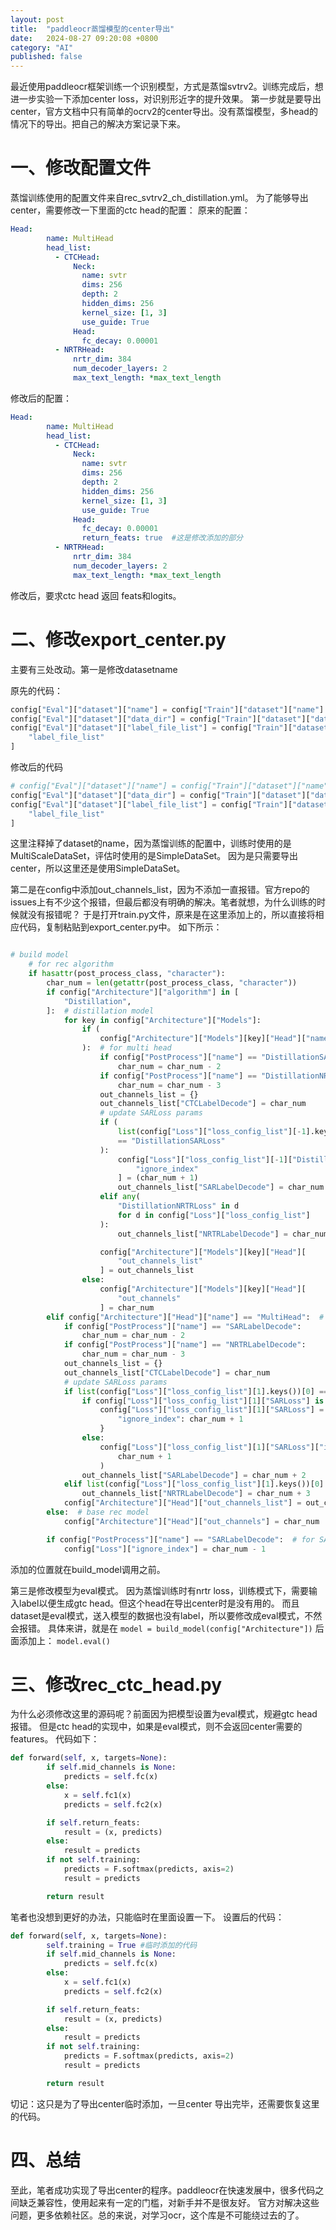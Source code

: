 ```yaml
---
layout: post
title:  "paddleocr蒸馏模型的center导出"
date:   2024-08-27 09:20:08 +0800
category: "AI"
published: false
---
```


最近使用paddleocr框架训练一个识别模型，方式是蒸馏svtrv2。训练完成后，想进一步实验一下添加center loss，对识别形近字的提升效果。
第一步就是要导出center，官方文档中只有简单的ocrv2的center导出。没有蒸馏模型，多head的情况下的导出。把自己的解决方案记录下来。
<!--more-->

# 一、修改配置文件
蒸馏训练使用的配置文件来自rec_svtrv2_ch_distillation.yml。
为了能够导出center，需要修改一下里面的ctc head的配置：
原来的配置：
```yaml
Head:
        name: MultiHead
        head_list:
          - CTCHead:
              Neck:
                name: svtr
                dims: 256
                depth: 2
                hidden_dims: 256
                kernel_size: [1, 3]
                use_guide: True
              Head:
                fc_decay: 0.00001
          - NRTRHead:
              nrtr_dim: 384
              num_decoder_layers: 2
              max_text_length: *max_text_length
```
修改后的配置：
```yaml
Head:
        name: MultiHead
        head_list:
          - CTCHead:
              Neck:
                name: svtr
                dims: 256
                depth: 2
                hidden_dims: 256
                kernel_size: [1, 3]
                use_guide: True
              Head:
                fc_decay: 0.00001
                return_feats: true  #这是修改添加的部分
          - NRTRHead:
              nrtr_dim: 384
              num_decoder_layers: 2
              max_text_length: *max_text_length
```
修改后，要求ctc head 返回 feats和logits。

# 二、修改export_center.py
主要有三处改动。第一是修改datasetname

原先的代码：

```python
config["Eval"]["dataset"]["name"] = config["Train"]["dataset"]["name"]
config["Eval"]["dataset"]["data_dir"] = config["Train"]["dataset"]["data_dir"]
config["Eval"]["dataset"]["label_file_list"] = config["Train"]["dataset"][
    "label_file_list"
]
```
修改后的代码

```python
# config["Eval"]["dataset"]["name"] = config["Train"]["dataset"]["name"]
config["Eval"]["dataset"]["data_dir"] = config["Train"]["dataset"]["data_dir"]
config["Eval"]["dataset"]["label_file_list"] = config["Train"]["dataset"][
    "label_file_list"
]
```
这里注释掉了dataset的name，因为蒸馏训练的配置中，训练时使用的是MultiScaleDataSet，评估时使用的是SimpleDataSet。
因为是只需要导出center，所以这里还是使用SimpleDataSet。

第二是在config中添加out_channels_list，因为不添加一直报错。官方repo的issues上有不少这个报错，但最后都没有明确的解决。笔者就想，为什么训练的时候就没有报错呢？
于是打开train.py文件，原来是在这里添加上的，所以直接将相应代码，复制粘贴到export_center.py中。
如下所示：
```python

# build model
    # for rec algorithm
    if hasattr(post_process_class, "character"):
        char_num = len(getattr(post_process_class, "character"))
        if config["Architecture"]["algorithm"] in [
            "Distillation",
        ]:  # distillation model
            for key in config["Architecture"]["Models"]:
                if (
                    config["Architecture"]["Models"][key]["Head"]["name"] == "MultiHead"
                ):  # for multi head
                    if config["PostProcess"]["name"] == "DistillationSARLabelDecode":
                        char_num = char_num - 2
                    if config["PostProcess"]["name"] == "DistillationNRTRLabelDecode":
                        char_num = char_num - 3
                    out_channels_list = {}
                    out_channels_list["CTCLabelDecode"] = char_num
                    # update SARLoss params
                    if (
                        list(config["Loss"]["loss_config_list"][-1].keys())[0]
                        == "DistillationSARLoss"
                    ):
                        config["Loss"]["loss_config_list"][-1]["DistillationSARLoss"][
                            "ignore_index"
                        ] = (char_num + 1)
                        out_channels_list["SARLabelDecode"] = char_num + 2
                    elif any(
                        "DistillationNRTRLoss" in d
                        for d in config["Loss"]["loss_config_list"]
                    ):
                        out_channels_list["NRTRLabelDecode"] = char_num + 3

                    config["Architecture"]["Models"][key]["Head"][
                        "out_channels_list"
                    ] = out_channels_list
                else:
                    config["Architecture"]["Models"][key]["Head"][
                        "out_channels"
                    ] = char_num
        elif config["Architecture"]["Head"]["name"] == "MultiHead":  # for multi head
            if config["PostProcess"]["name"] == "SARLabelDecode":
                char_num = char_num - 2
            if config["PostProcess"]["name"] == "NRTRLabelDecode":
                char_num = char_num - 3
            out_channels_list = {}
            out_channels_list["CTCLabelDecode"] = char_num
            # update SARLoss params
            if list(config["Loss"]["loss_config_list"][1].keys())[0] == "SARLoss":
                if config["Loss"]["loss_config_list"][1]["SARLoss"] is None:
                    config["Loss"]["loss_config_list"][1]["SARLoss"] = {
                        "ignore_index": char_num + 1
                    }
                else:
                    config["Loss"]["loss_config_list"][1]["SARLoss"]["ignore_index"] = (
                        char_num + 1
                    )
                out_channels_list["SARLabelDecode"] = char_num + 2
            elif list(config["Loss"]["loss_config_list"][1].keys())[0] == "NRTRLoss":
                out_channels_list["NRTRLabelDecode"] = char_num + 3
            config["Architecture"]["Head"]["out_channels_list"] = out_channels_list
        else:  # base rec model
            config["Architecture"]["Head"]["out_channels"] = char_num

        if config["PostProcess"]["name"] == "SARLabelDecode":  # for SAR model
            config["Loss"]["ignore_index"] = char_num - 1
```
添加的位置就在build_model调用之前。

第三是修改模型为eval模式。
因为蒸馏训练时有nrtr loss，训练模式下，需要输入label以便生成gtc head。但这个head在导出center时是没有用的。
而且dataset是eval模式，送入模型的数据也没有label，所以要修改成eval模式，不然会报错。
具体来讲，就是在
```model = build_model(config["Architecture"])```
后面添加上：
```model.eval()```


# 三、修改rec_ctc_head.py
为什么必须修改这里的源码呢？前面因为把模型设置为eval模式，规避gtc head 报错。
但是ctc head的实现中，如果是eval模式，则不会返回center需要的features。
代码如下：
```python
def forward(self, x, targets=None):
        if self.mid_channels is None:
            predicts = self.fc(x)
        else:
            x = self.fc1(x)
            predicts = self.fc2(x)

        if self.return_feats:
            result = (x, predicts)
        else:
            result = predicts
        if not self.training:
            predicts = F.softmax(predicts, axis=2)
            result = predicts

        return result
```
笔者也没想到更好的办法，只能临时在里面设置一下。
设置后的代码：
```python
def forward(self, x, targets=None):
        self.training = True #临时添加的代码
        if self.mid_channels is None:
            predicts = self.fc(x)
        else:
            x = self.fc1(x)
            predicts = self.fc2(x)

        if self.return_feats:
            result = (x, predicts)
        else:
            result = predicts
        if not self.training:
            predicts = F.softmax(predicts, axis=2)
            result = predicts

        return result
```
切记：这只是为了导出center临时添加，一旦center 导出完毕，还需要恢复这里的代码。

# 四、总结
至此，笔者成功实现了导出center的程序。paddleocr在快速发展中，很多代码之间缺乏兼容性，使用起来有一定的门槛，对新手并不是很友好。
官方对解决这些问题，更多依赖社区。总的来说，对学习ocr，这个库是不可能绕过去的了。
